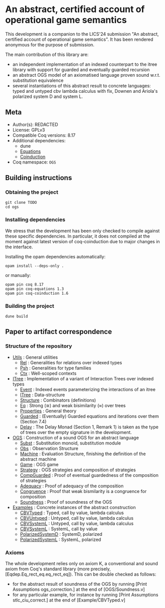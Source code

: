 # An abstract, certified account of operational game semantics

This development is a companion to the LICS'24 submission "An abstract, certified account of operational game semantics".
It has been rendered anonymous for the purpose of submission.

The main contribution of this library are:
- an independent implementation of an indexed counterpart to the itree library with support for guarded and eventually guarded recursion
- an abstract OGS model of an axiomatised language proven sound w.r.t. substitution equivalence
- several instantiations of this abstract result to concrete languages: typed and untyped cbv lambda calculus with fix, Downen and Ariola's polarized system D and system L.

## Meta

- Author(s): REDACTED
- License:  GPLv3
- Compatible Coq versions: 8.17
- Additional dependencies:
  - dune
  - [Equations](https://github.com/mattam82/Coq-Equations)
  - [Coinduction](https://github.com/damien-pous/coinduction)
- Coq namespace: `OGS`

## Building instructions

### Obtaining the project

```shell
git clone TODO
cd ogs
```

### Installing dependencies

We stress that the development has been only checked to compile against these specific dependencies.
In particular, it does not compiled at the moment against latest version of coq-coinduction due to major changes in the interface.

Installing the opam dependencies automatically:
```shell
opam install --deps-only .
```
or manually:
```shell
opam pin coq 8.17
opam pin coq-equations 1.3
opam pin coq-coinduction 1.6
```

### Building the project

```shell
dune build
```

## Paper to artifact correspondence

### Structure of the repository

- [Utils](./theories/Utils/) : General utilities
  + [Rel](./theories/Utils/Rel.v) : Generalities for relations over indexed types
  + [Psh](./theories/Utils/Psh.v) : Generalities for type families
  + [Ctx](./theories/Utils/Ctx.v) : Well-scoped contexts
- [ITree](./theories/ITree/) : Implementation of a variant of Interaction Trees over indexed types
  + [Event](./theories/ITree/EVent.v) : Indexed events parameterizing the interactions of an itree
  + [ITree](./theories/ITree/ITree.v) : Data-structure
  + [Structure](./theories/ITree/Structure.v) : Combinators (definitions)
  + [Eq](./theories/ITree/Eq.v) : Strong (≅) and weak bisimilarity (≈) over trees
  + [Properties](./theories/ITree/Properties.v) : General theory
  + [Guarded](./theories/ITree/Guarded.v) : (Eventually) Guarded equations and iterations over them (Section 7.4)
  + [Delay](./theories/ITree/Delay.v) : The Delay Monad (Section 1, Remark 1) is taken as the type of trees over the empty signature in the development.
- [OGS](./theories/OGS/) : Construction of a sound OGS for an abstract language
  + [Subst](./theories/OGS/Subst.v) : Substitution monoid, substitution module
  + [Obs](./theories/OGS/Obs.v) : Observation Structure
  + [Machine](./theories/Machine.v) : Evaluation Structure, finishing the definition of the abstract machine
  + [Game](./theories/OGS/Game.v) : OGS game
  + [Strategy](./theories/OGS/Strategy.v) : OGS strategies and composition of strategies
  + [CompGuarded](./theories/OGS/CompGuarded.v) : Proof of eventual guardedness of the composition of strategies
  + [Adequacy](./theories/OGS/Adequacy.v) : Proof of adequacy of the composition
  + [Congruence](./theories/OGS/Congruence.v) : Proof that weak bismilarity is a congruence for composition
  + [Soundness](./theories/OGS/Soundness.v) : Proof of soundness of the OGS
- [Examples](./theories/Examples/) : Concrete instances of the abstract construction
  + [CBVTyped](./theories/Examples/Lambda/CBVTyped.v) : Typed, call by value, lambda calculus
  + [CBVUntyped](./theories/Examples/Lambda/CBVUntyped.v) : Untyped, call by value, lambda calculus
  + [CBVSystemL](./theories/Examples/Lambda/CBVUntyped.v) : Untyped, call by value, lambda calculus
  + [CBVSystemL](./theories/Examples/Mu/CBVSystemL.v) : SystemL, call by value
  + [PolarizedSystemD](./theories/Examples/Mu/PolarizedSystemD.v) : SystemD, polarized
  + [PolarizedSystemL](./theories/Examples/Mu/PolyrizedSystemL.v) : SystemL, polarized

### Axioms

The whole development relies only on axiom K, a conventional and sound axiom from Coq's standard library (more precisely, [Eqdep.Eq_rect_eq.eq_rect_eq]).
This can be double checked as follows:
- for the abstract result of soundness of the OGS by running [Print Assumptions ogs_correction.] at the end of [OGS/Soundness.v]
- for any particular example, for instance by running [Print Assumptions stlc_ciu_correct.] at the end of [Example/CBVTyped.v]

